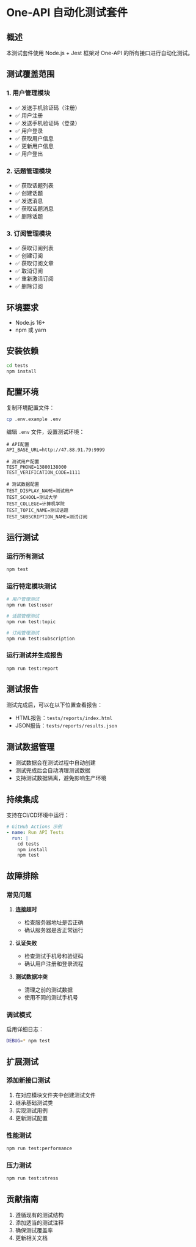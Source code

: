 # One-API 自动化测试套件

## 概述

本测试套件使用 Node.js + Jest 框架对 One-API 的所有接口进行自动化测试。

## 测试覆盖范围

### 1. 用户管理模块
- ✅ 发送手机验证码（注册）
- ✅ 用户注册
- ✅ 发送手机验证码（登录）
- ✅ 用户登录
- ✅ 获取用户信息
- ✅ 更新用户信息
- ✅ 用户登出

### 2. 话题管理模块
- ✅ 获取话题列表
- ✅ 创建话题
- ✅ 发送消息
- ✅ 获取话题消息
- ✅ 删除话题

### 3. 订阅管理模块
- ✅ 获取订阅列表
- ✅ 创建订阅
- ✅ 获取订阅文章
- ✅ 取消订阅
- ✅ 重新激活订阅
- ✅ 删除订阅

## 环境要求

- Node.js 16+
- npm 或 yarn

## 安装依赖

```bash
cd tests
npm install
```

## 配置环境

复制环境配置文件：

```bash
cp .env.example .env
```

编辑 `.env` 文件，设置测试环境：

```env
# API配置
API_BASE_URL=http://47.88.91.79:9999

# 测试用户配置
TEST_PHONE=13800138000
TEST_VERIFICATION_CODE=1111

# 测试数据配置
TEST_DISPLAY_NAME=测试用户
TEST_SCHOOL=测试大学
TEST_COLLEGE=计算机学院
TEST_TOPIC_NAME=测试话题
TEST_SUBSCRIPTION_NAME=测试订阅
```

## 运行测试

### 运行所有测试
```bash
npm test
```

### 运行特定模块测试
```bash
# 用户管理测试
npm run test:user

# 话题管理测试
npm run test:topic

# 订阅管理测试
npm run test:subscription
```

### 运行测试并生成报告
```bash
npm run test:report
```

## 测试报告

测试完成后，可以在以下位置查看报告：
- HTML报告：`tests/reports/index.html`
- JSON报告：`tests/reports/results.json`

## 测试数据管理

- 测试数据会在测试过程中自动创建
- 测试完成后会自动清理测试数据
- 支持测试数据隔离，避免影响生产环境

## 持续集成

支持在CI/CD环境中运行：

```yaml
# GitHub Actions 示例
- name: Run API Tests
  run: |
    cd tests
    npm install
    npm test
```

## 故障排除

### 常见问题

1. **连接超时**
   - 检查服务器地址是否正确
   - 确认服务器是否正常运行

2. **认证失败**
   - 检查测试手机号和验证码
   - 确认用户注册和登录流程

3. **测试数据冲突**
   - 清理之前的测试数据
   - 使用不同的测试手机号

### 调试模式

启用详细日志：

```bash
DEBUG=* npm test
```

## 扩展测试

### 添加新接口测试

1. 在对应模块文件夹中创建测试文件
2. 继承基础测试类
3. 实现测试用例
4. 更新测试配置

### 性能测试

```bash
npm run test:performance
```

### 压力测试

```bash
npm run test:stress
```

## 贡献指南

1. 遵循现有的测试结构
2. 添加适当的测试注释
3. 确保测试覆盖率
4. 更新相关文档

